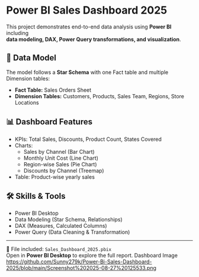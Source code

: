 # Power BI Sales Dashboard 2025  

This project demonstrates end-to-end data analysis using **Power BI** including  
**data modeling, DAX, Power Query transformations, and visualization**.  

## 📂 Data Model
The model follows a **Star Schema** with one Fact table and multiple Dimension tables:  
- **Fact Table:** Sales Orders Sheet  
- **Dimension Tables:** Customers, Products, Sales Team, Regions, Store Locations  

## 📊 Dashboard Features
- KPIs: Total Sales, Discounts, Product Count, States Covered  
- Charts:  
  - Sales by Channel (Bar Chart)  
  - Monthly Unit Cost (Line Chart)  
  - Region-wise Sales (Pie Chart)  
  - Discounts by Channel (Treemap)  
- Table: Product-wise yearly sales  

## 🛠 Skills & Tools
- Power BI Desktop  
- Data Modeling (Star Schema, Relationships)  
- DAX (Measures, Calculated Columns)  
- Power Query (Data Cleaning & Transformation)  

---

📂 File included: `Sales_Dashboard_2025.pbix`  
Open in **Power BI Desktop** to explore the full report.
Dashboard Image
https://github.com/Sunny279k/Power-Bi-Sales-Dashboard-2025/blob/main/Screenshot%202025-08-27%20125533.png

